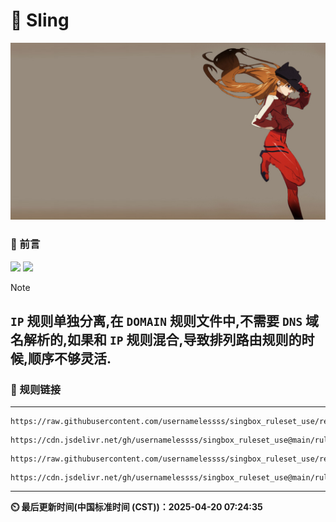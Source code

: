 
# 🧸 Sling
![](https://raw.githubusercontent.com/usernamelessss/picture-bed/main/images/202504042256831.jpg)
### 📣 前言
![](https://shields.io/badge/-移除重复规则-ff69b4) ![](https://shields.io/badge/-IP&nbsp;规则单独存放不与&nbsp;DOMAIN&nbsp;等混合-green)
> [!NOTE]
**`IP` 规则单独分离,在 `DOMAIN` 规则文件中,不需要 `DNS` 域名解析的,如果和 `IP` 规则混合,导致排列路由规则的时候,顺序不够灵活.**
---

###  🔗 规则链接
---

```url
https://raw.githubusercontent.com/usernamelessss/singbox_ruleset_use/refs/heads/main/rule/Sling/Sling_No_IP.json
```

```url
https://cdn.jsdelivr.net/gh/usernamelessss/singbox_ruleset_use@main/rule/Sling/Sling_No_IP.json
```

```url
https://raw.githubusercontent.com/usernamelessss/singbox_ruleset_use/refs/heads/main/rule/Sling/Sling_No_IP.srs
```

```url
https://cdn.jsdelivr.net/gh/usernamelessss/singbox_ruleset_use@main/rule/Sling/Sling_No_IP.srs
```

---
**⏲️ 最后更新时间(中国标准时间 (CST))：2025-04-20 07:24:35**